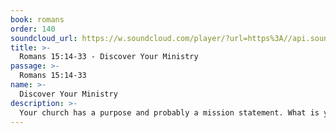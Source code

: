 ```yaml
---
book: romans
order: 140
soundcloud_url: https://w.soundcloud.com/player/?url=https%3A//api.soundcloud.com/tracks/
title: >-
  Romans 15:14-33 - Discover Your Ministry
passage: >-
  Romans 15:14-33
name: >-
  Discover Your Ministry
description: >-
  Your church has a purpose and probably a mission statement. What is your function in helping the church to fulfill its purpose and mission? You can't do everything. What specifically can you do?
---
```


